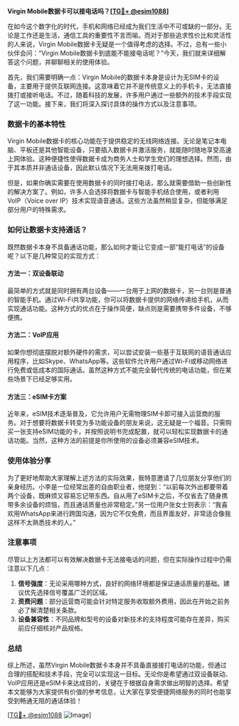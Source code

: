 **Virgin Mobile数据卡可以接电话吗？[[TG💪+ @esim1088](https://t.me/s/esim1088)]**

在如今这个数字化的时代，手机和网络已经成为我们生活中不可或缺的一部分。无论是工作还是生活，通信工具的重要性不言而喻。而对于那些追求性价比和灵活性的人来说，Virgin Mobile数据卡无疑是一个值得考虑的选择。不过，总有一些小伙伴会问：“Virgin Mobile数据卡到底能不能接电话呢？”今天，我们就来详细解答这个问题，并聊聊相关的使用体验。

首先，我们需要明确一点：Virgin Mobile的数据卡本身是设计为无SIM卡的设备，主要用于提供互联网连接。这意味着它并不是传统意义上的手机卡，无法直接拨打或接听电话。不过，随着科技的发展，许多用户通过一些额外的技术手段实现了这一功能。接下来，我们将深入探讨具体的操作方式以及注意事项。

### 数据卡的基本特性

Virgin Mobile数据卡的核心功能在于提供稳定的无线网络连接。无论是笔记本电脑、平板还是其他智能设备，只要插入数据卡并激活服务，就能随时随地享受高速上网体验。这种便捷性使得数据卡成为商务人士和学生党们的理想选择。然而，由于其本质并非通话设备，因此默认情况下无法用来拨打电话。

但是，如果你确实需要在使用数据卡的同时接打电话，那么就需要借助一些创新性的解决方案了。例如，许多人会选择将数据卡与智能手机结合使用，或者利用VoIP（Voice over IP）技术实现语音通话。这些方法虽然稍显复杂，但能够满足部分用户的特殊需求。

### 如何让数据卡支持通话？

既然数据卡本身不具备通话功能，那么如何才能让它变成一部“能打电话”的设备呢？以下是几种常见的实现方式：

#### 方法一：双设备联动
最简单的方式就是同时拥有两台设备——一台用于上网的数据卡，另一台则是普通的智能手机。通过Wi-Fi共享功能，你可以将数据卡提供的网络传递给手机，从而实现通话功能。这种方式的优点在于操作简便，缺点则是需要携带多件设备，不够便携。

#### 方法二：VoIP应用
如果你想彻底摆脱对额外硬件的需求，可以尝试安装一些基于互联网的语音通话应用程序，比如Skype、WhatsApp等。这些软件允许用户通过Wi-Fi或移动网络进行免费或低成本的国际通话。虽然这种方式不能完全替代传统的电话功能，但在某些场景下已经足够实用。

#### 方法三：eSIM卡方案
近年来，eSIM技术逐渐普及，它允许用户无需物理SIM卡即可接入运营商的服务。对于想要将数据卡转变为多功能设备的朋友来说，这无疑是一个福音。只需购买一张支持eSIM功能的卡，并按照说明书完成配置，就可以轻松实现数据卡的通话功能。当然，这种方法的前提是你所使用的设备必须兼容eSIM技术。

### 使用体验分享

为了更好地帮助大家理解上述方法的实际效果，我特意邀请了几位朋友分享他们的亲身经历。小李是一位经常出差的自由职业者，他提到：“以前每次外出都要带着两个设备，既麻烦又容易忘记带东西。自从用了eSIM卡之后，不仅省去了随身携带多余设备的烦恼，而且通话质量也非常稳定。”另一位用户张女士则表示：“我喜欢用WhatsApp来进行跨国沟通，因为它不仅免费，而且界面友好，非常适合像我这样不太熟悉技术的人。”

### 注意事项

尽管以上方法都可以有效解决数据卡无法接电话的问题，但在实际操作过程中仍需注意以下几点：

1. **信号强度**：无论采用哪种方式，良好的网络环境都是保证通话质量的基础。建议优先选择信号覆盖广泛的区域。
2. **资费问题**：部分运营商可能会针对特定服务收取额外费用，因此在开始之前务必了解清楚相关条款。
3. **设备兼容性**：不同品牌和型号的设备对新技术的支持程度可能存在差异，购买前应仔细核对产品规格。

### 总结

综上所述，虽然Virgin Mobile数据卡本身并不具备直接接打电话的功能，但通过合理的搭配和技术手段，完全可以实现这一目标。无论你是希望通过双设备联动、VoIP应用还是eSIM卡来达成目的，关键在于根据自身需求做出明智的选择。希望本文能够为大家提供有价值的参考信息，让大家在享受便捷网络服务的同时也能享受到畅通无阻的通话体验！

[[TG💪+ @esim1088](https://t.me/s/esim1088) ![Image](https://i.postimg.cc/4NQfJmqS/Snipaste-2025-05-13-00-14-12.png)]